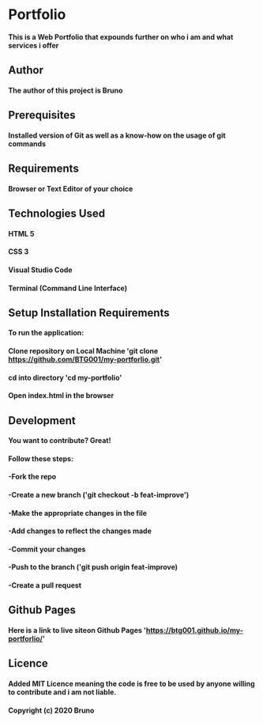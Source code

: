 # Portfolio

#### This is a Web Portfolio that expounds further on who i am and what services i offer


## Author

#### The author of this project is Bruno



## Prerequisites

#### Installed version of Git as well as a know-how on the usage of git commands


## Requirements

#### Browser or Text Editor of your choice


## Technologies Used

#### HTML 5
#### CSS 3
#### Visual Studio Code
#### Terminal (Command Line Interface)


## Setup Installation Requirements

#### To run the application:
 #### Clone repository on Local Machine 'git clone https://github.com/BTG001/my-portforlio.git'
 #### cd into directory 'cd my-portfolio'
 #### Open index.html in the browser


## Development

#### You want to contribute? Great!
#### Follow these steps:
#### -Fork the repo
#### -Create a new branch ('git checkout -b feat-improve')
#### -Make the appropriate changes in the file
#### -Add changes to reflect the changes made
#### -Commit your changes
#### -Push to the branch ('git push origin feat-improve)
#### -Create a pull request


## Github Pages

#### Here is a link to live siteon Github Pages 'https://btg001.github.io/my-portforlio/'


## Licence

#### Added MIT Licence meaning the code is free to be used by anyone willing to contribute and i am not liable.
#### Copyright (c) 2020 Bruno



